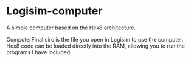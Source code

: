 # Logisim-computer
A simple computer based on the Hex8 architecture.

ComputerFinal.circ is the file you open in Logisim to use the computer. 
Hex8 code can be loaded directly into the RAM, allowing you to run the programs I have included.
